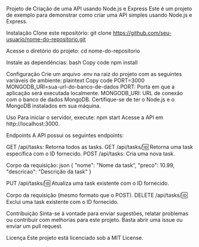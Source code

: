 Projeto de Criação de uma API usando Node.js e Express
Este é um projeto de exemplo para demonstrar como criar uma API simples usando Node.js e Express.

Instalação
Clone este repositório:
git clone https://github.com/seu-usuario/nome-do-repositorio.git

Acesse o diretório do projeto:
cd nome-do-repositorio

Instale as dependências:
bash
Copy code
npm install

Configuração
Crie um arquivo .env na raiz do projeto com as seguintes variáveis de ambiente:
plaintext
Copy code
PORT=3000
MONGODB_URI=sua-url-do-banco-de-dados
PORT: Porta em que a aplicação será executada localmente.
MONGODB_URI: URL de conexão com o banco de dados MongoDB.
Certifique-se de ter o Node.js e o MongoDB instalados em sua máquina.

Uso
Para iniciar o servidor, execute:
npm start
Acesse a API em http://localhost:3000.

Endpoints
A API possui os seguintes endpoints:

GET /api/tasks: Retorna todos as tasks.
GET /api/tasks/:id: Retorna uma task específica com o ID fornecido.
POST /api/tasks: Cria uma nova task.

Corpo da requisição:
json
{
  "nome": "Nome da task",
  "preco": 10.99,
  "descricao": "Descrição da task"
}

PUT /api/tasks/:id: Atualiza uma task existente com o ID fornecido.

Corpo da requisição (mesmo formato que o POST).
DELETE /api/tasks/:id: Exclui uma task existente com o ID fornecido.

Contribuição
Sinta-se à vontade para enviar sugestões, relatar problemas ou contribuir com melhorias para este projeto. Basta abrir uma issue ou enviar um pull request.

Licença
Este projeto está licenciado sob a MIT License.
